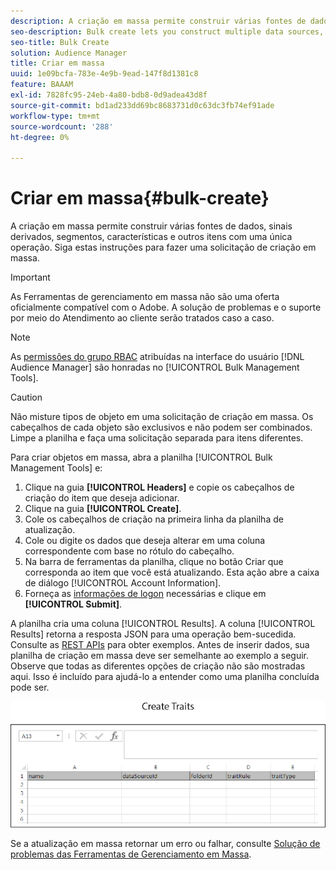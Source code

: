 ```yaml
---
description: A criação em massa permite construir várias fontes de dados, sinais derivados, segmentos, características e outros itens com uma única operação. Siga estas instruções para fazer uma solicitação de criação em massa.
seo-description: Bulk create lets you construct multiple data sources, derived signals, segments, traits, and other items with a single operation. Follow these instructions to make a bulk creation request.
seo-title: Bulk Create
solution: Audience Manager
title: Criar em massa
uuid: 1e09bcfa-783e-4e9b-9ead-147f8d1381c8
feature: BAAAM
exl-id: 7828fc95-24eb-4a80-bdb8-0d9adea43d8f
source-git-commit: bd1ad233dd69bc8683731d0c63dc3fb74ef91ade
workflow-type: tm+mt
source-wordcount: '288'
ht-degree: 0%

---
```


# Criar em massa{#bulk-create}

A criação em massa permite construir várias fontes de dados, sinais derivados, segmentos, características e outros itens com uma única operação. Siga estas instruções para fazer uma solicitação de criação em massa.

>[!IMPORTANT]
>
>As Ferramentas de gerenciamento em massa não são uma oferta oficialmente compatível com o Adobe. A solução de problemas e o suporte por meio do Atendimento ao cliente serão tratados caso a caso.

<!-- 

t_bulk_create.xml

 -->

>[!NOTE]
>
>As [permissões do grupo RBAC](../../features/administration/administration-overview.md) atribuídas na interface do usuário [!DNL Audience Manager] são honradas no [!UICONTROL Bulk Management Tools].

>[!CAUTION]
>
>Não misture tipos de objeto em uma solicitação de criação em massa. Os cabeçalhos de cada objeto são exclusivos e não podem ser combinados. Limpe a planilha e faça uma solicitação separada para itens diferentes.

Para criar objetos em massa, abra a planilha [!UICONTROL Bulk Management Tools] e:

1. Clique na guia **[!UICONTROL Headers]** e copie os cabeçalhos de criação do item que deseja adicionar.
2. Clique na guia **[!UICONTROL Create]**.
3. Cole os cabeçalhos de criação na primeira linha da planilha de atualização.
4. Cole ou digite os dados que deseja alterar em uma coluna correspondente com base no rótulo do cabeçalho.
5. Na barra de ferramentas da planilha, clique no botão Criar que corresponda ao item que você está atualizando.
Esta ação abre a caixa de diálogo [!UICONTROL Account Information].
6. Forneça as [informações de logon](../../reference/bulk-management-tools/bulk-management-intro.md#auth-reqs) necessárias e clique em **[!UICONTROL Submit]**.

A planilha cria uma coluna [!UICONTROL Results]. A coluna [!UICONTROL Results] retorna a resposta JSON para uma operação bem-sucedida. Consulte as [REST APIs](../../api/rest-api-main/rest-api-main.md) para obter exemplos. Antes de inserir dados, sua planilha de criação em massa deve ser semelhante ao exemplo a seguir. Observe que todas as diferentes opções de criação não são mostradas aqui. Isso é incluído para ajudá-lo a entender como uma planilha concluída pode ser.

![](assets/cretetraits.png)

Se a atualização em massa retornar um erro ou falhar, consulte [Solução de problemas das Ferramentas de Gerenciamento em Massa](../../reference/bulk-management-tools/bulk-troubleshooting.md).
